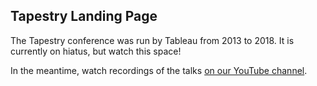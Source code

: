 ## Tapestry Landing Page

The Tapestry conference was run by Tableau from 2013 to 2018. It is currently on hiatus, but watch this space!

In the meantime, watch recordings of the talks [on our YouTube channel](https://www.youtube.com/user/TapestryConference).

